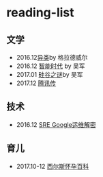 # reading-list

## 文学
- 2016.12[异类][1]by 格拉德威尔
- 2016.12 [智能时代][2] by 吴军
- 2017.01 [硅谷之谜][3]by 吴军
- 2017.12 [腾讯传][4]

## 技术
- 2016.12 [SRE Google运维解密][5]

## 育儿
- 2017.10-12 [西尔斯怀孕百科][6]

[1]:	https://book.douban.com/subject/25863621/
[2]:	https://book.douban.com/subject/26838557/
[3]:	https://book.douban.com/subject/26665230/
[4]:	https://www.amazon.cn/dp/B01MXUN77A/ref=sr_1_1?ie=UTF8&qid=1514762158&sr=8-1&keywords=%E8%85%BE%E8%AE%AF%E4%BC%A0
[5]:	https://book.douban.com/subject/26875239/
[6]:	https://www.amazon.cn/dp/B0133435GA/ref=sr_1_2?ie=UTF8&qid=1514761934&sr=8-2&keywords=%E8%A5%BF%E5%B0%94%E6%96%AF